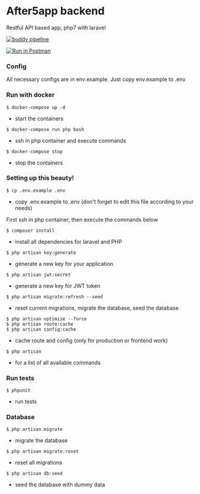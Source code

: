 # After5app backend
Restful API based app, php7 with laravel

[![buddy pipeline](https://app.buddy.works/oanamuntean8/backend/pipelines/pipeline/41634/badge.svg?token=413a5bdcf3c74d83fdb0047cf554673026828cd77b89904ec57572465a4c7280 "buddy pipeline")](https://app.buddy.works/oanamuntean8/backend/pipelines/pipeline/41634)

[![Run in Postman](https://run.pstmn.io/button.svg)](https://app.getpostman.com/run-collection/5b553a5fdab9037961dd)

### Config
All necessary configs are in env.example. Just copy env.example to .env

### Run with docker

```
$ docker-compose up -d
```
- start the containers

```
$ docker-compose run php bash
```
- ssh in php container and execute commands

```
$ docker-compose stop
```
- stop the containers


### Setting up this beauty!

```
$ cp .env.example .env
```
- copy .env.example to .env (don't forget to edit this file according to your needs)

First ssh in php container, then execute the commands below

```
$ composer install
```
- install all dependencies for laravel and PHP

```
$ php artisan key:generate
```
- generate a new key for your application

```
$ php artisan jwt:secret
```
- generate a new key for JWT token

```
$ php artisan migrate:refresh --seed
```
- reset current migrations, migrate the database, seed the database

```
$ php artisan optimize --force
$ php artisan route:cache
$ php artisan config:cache
```
- cache route and config (only for production or frontend work)

```
$ php artisan
```
- for a list of all available commands

### Run tests ###

```
$ phpunit
```
- run tests

### Database ###

```
$ php artisan migrate
```
- migrate the database

```
$ php artisan migrate:reset
```
- reset all migrations

```
$ php artisan db:seed
```
- seed the database with dummy data